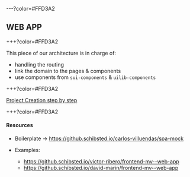 ---?color=#FFD3A2

##  WEB APP

+++?color=#FFD3A2

This piece of our architecture is in charge of:
- handling the routing
- link the domain to the pages & components
- use components from `sui-components` & `uilib-components`

+++?color=#FFD3A2

[Project Creation step by step](https://github.com/trainings-juanmaguitar/schibsted-sui-tools-training/tree/devel/stuff/docs/WEB-APP.md)


+++?color=#FFD3A2

#### Resources

- Boilerplate → https://github.schibsted.io/carlos-villuendas/spa-mock

- Examples:
  - https://github.schibsted.io/victor-ribero/frontend-mv--web-app
  - https://github.schibsted.io/david-marin/frontend-mv--web-app